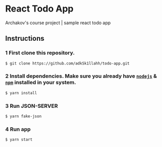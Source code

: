 # React Todo App

Archakov's course project | sample react todo app

## Instructions

### 1 First clone this repository.
```bash
$ git clone https://github.com/adkSk1llahh/todo-app.git 
```

### 2 Install dependencies. Make sure you already have [`nodejs`](https://nodejs.org/en/) & [`npm`](https://www.npmjs.com/) installed in your system.
```bash
$ yarn install
```

### 3 Run JSON-SERVER
```bash
$ yarn fake-json
```

### 4 Run app
```bash
$ yarn start
```


